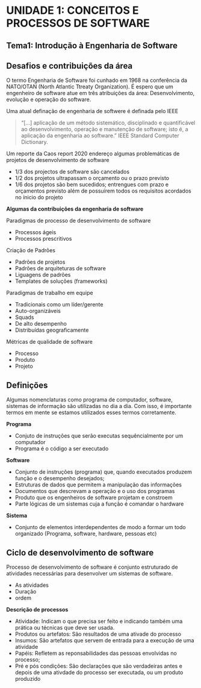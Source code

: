 # UNIDADE 1: CONCEITOS E PROCESSOS DE SOFTWARE
## Tema1: Introdução à Engenharia de Software

## Desafios e contribuições da área
O termo Engenharia de Software foi cunhado em 1968 na conferência da NATO/OTAN (North Atlantic Ttreaty  Organization). É espero que um engenheiro de software atue em três atribuições da área: Desenvolvimento, evolução e operação do software.

Uma atual definação de engenharia de softwere é definada pelo IEEE

> “[...] aplicação de um método sistemático, disciplinado e quantificável ao desenvolvimento, operação e manutenção de software; isto é, a aplicação da engenharia ao software.” IEEE Standard Computer Dictionary.


Um reporte da Caos report 2020 endereço algumas problemáticas de projetos de desenvolvimento de software

- 1/3 dos projectos de software são cancelados
- 1/2 dos projetos ultrapassam o orçamento ou o prazo previsto
- 1/6 dos projetos são bem sucedidos; entrengues com prazo e orçamentos previsto além de possuírem todos os requisitos acordados no ínicio do projeto

**Algumas da contribuições da engenharia de software**

Paradigmas de processo de desenvolvimento de software
- Processos ágeis
- Processos prescritivos

Criação de Padrões
- Padrões de projetos
- Padrões de arquiteturas de software
- Liguagens de padrões
- Templates de soluções (frameworks)

Paradigmas de trabalho em equipe
- Tradicionais como um líder/gerente
- Auto-organizáveis
- Squads
- De alto desempenho
- Distribuídas geograficamente

Métricas de qualidade de software
- Processo
- Produto
- Projeto

## Definições
Algumas nomenclaturas como programa de computador, software, sistemas de informação são utilizadas no dia a dia. Com isso, é importante termos em mente se estamos utilizados esses termos corretamente.

**Programa**

- Conjuto de instruções que serão executas sequêncialmente por um computador
- Programa é o código a ser executado

**Software**

- Conjunto de instruções (programa) que, quando executados produzem função e o desempenho desejados;
- Estruturas de dados que permitem a manipulação das informações
- Documentos que descrevam a operação e o uso dos programas
- Produto que os engenheiros de software projetam e constroem
- Parte lógicas de um sistemas cuja a função é comandar o hardware

**Sistema**

- Conjunto de elementos interdependentes de modo a formar um todo organizado (Programa, software, hardware, pessoas etc)

## Ciclo de desenvolvimento de software

Processo de desenvolvimento de software é conjunto estruturado de atividades necessárias para desenvolver um sistemas de software.

- As atividades
- Duração
- ordem

**Descrição de processos**

- Atividade: Indicam o que precisa ser feito e indicando também uma prática ou técnicas que deve ser usada.
- Produtos ou artefatos: São resultados de uma ativade do processo
- Insumos: São artefatos que servem de entrada para a execução de uma atividade
- Papéis: Refletem as reponsabilidades das pessoas envolvidas no processo;
- Pré e pós condições: São declarações que são verdadeiras antes e depois de uma ativdade do processo ser executada, ou um produto produzido
